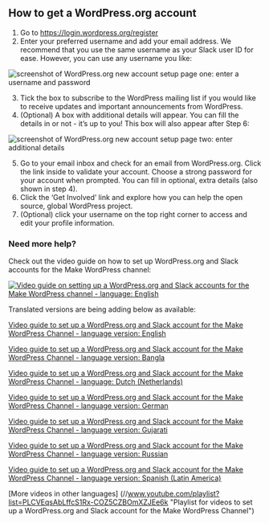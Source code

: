 ## How to get a WordPress.org account

1. Go to https://login.wordpress.org/register
2. Enter your preferred username and add your email address. We recommend that you use the same username as your Slack user ID for ease. However, you can use any username you like:

  ![screenshot of WordPress.org new account setup page one: enter a username and password](https://github.com/WordPress/contributor-day-handbook/blob/master/images/Create%20wordpress-org%20account%2001_EN.png)

3. Tick the box to subscribe to the WordPress mailing list if you would like to receive updates and important announcements from WordPress.
4. (Optional) A box with additional details will appear. You can fill the details in or not - it’s up to you! This box will also appear after Step 6: 

  ![screenshot of WordPress.org new account setup page two: enter additional details](https://github.com/WordPress/contributor-day-handbook/blob/master/images/Create_wordpressorg%20account%2002_EN.png)


5. Go to your email inbox and check for an email from WordPress.org. Click the link inside to validate your account.
Choose a strong password for your account when prompted. You can fill in optional, extra details (also shown in step 4). 
6. Click the ‘Get Involved’ link and explore how you can help the open source, global WordPress project. 
7. (Optional) click your username on the top right corner to access and edit your profile information.

### Need more help?
Check out the video guide on how to set up WordPress.org and Slack accounts for the Make WordPress channel:

[![Video guide on setting up a WordPress.org and Slack accounts for the Make WordPress channel - language: English](https://i.ytimg.com/vi/XjO7sGhNJ9o/maxresdefault.jpg)](//www.youtube.com/watch?v=XjO7sGhNJ9o "Set up a WordPress.org and Slack account for the Make WordPress Channel - English-language version")

Translated versions are being adding below as available:

[Video guide to set up a WordPress.org and Slack account for the Make WordPress Channel - language version: English](//www.youtube.com/watch?v=XjO7sGhNJ9o "Video guide to set up a WordPress.org and Slack account for the Make WordPress Channel - English")

[Video guide to set up a WordPress.org and Slack account for the Make WordPress Channel - language version: Bangla](//www.youtube.com/watch?v=Cldxz9ihia0 "Video guide to set up a WordPress.org and Slack account for the Make WordPress Channel - Bangla (no captions)")

[Video guide to set up a WordPress.org and Slack account for the Make WordPress Channel - language: Dutch (Netherlands)](//www.youtube.com/watch?v=T0vuo8tFeJg "Video guide to set up a WordPress.org and Slack account for the Make WordPress Channel - Dutch (Netherlands)")

[Video guide to set up a WordPress.org and Slack account for the Make WordPress Channel - language version: German](//www.youtube.com/watch?v=XpQVHvFji6c "Video guide to set up a WordPress.org and Slack account for the Make WordPress Channel - German")

[Video guide to set up a WordPress.org and Slack account for the Make WordPress Channel - language version: Gujarati](//www.youtube.com/watch?v=y6N0-On6fVc "Video guide to set up a WordPress.org and Slack account for the Make WordPress Channel - Gujarati")

[Video guide to set up a WordPress.org and Slack account for the Make WordPress Channel - language version: Russian](//www.youtube.com/watch?v=liBPJEyIe8k "Video guide to set up a WordPress.org and Slack account for the Make WordPress Channel - Russian")

[Video guide to set up a WordPress.org and Slack account for the Make WordPress Channel - language version: Spanish (Latin America)](//www.youtube.com/watch?v=zjGzfVeTzvA "Video guide to set up a WordPress.org and Slack account for the Make WordPress Channel - Spanish (Latin America)")

[More videos in other languages] (//www.youtube.com/playlist?list=PLCVEqsAbLffcS1Rx-COZ5CZBOmXZJEe6k "Playlist for videos to set up a WordPress.org and Slack account for the Make WordPress Channel")
